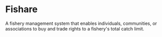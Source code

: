 # Fishare
A fishery management system that enables individuals, communities, or associations to buy and trade rights to a fishery's total catch limit.
